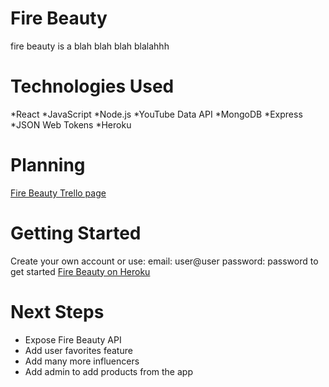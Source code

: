 # Fire Beauty
fire beauty is a blah blah blah blalahhh

<!-- ![is it fun? 1](https://i.imgur.com/ppLvH40.png)
![is it fun? 2](https://i.imgur.com/GIGeBjP.png) -->

# Technologies Used
*React
*JavaScript
*Node.js
*YouTube Data API
*MongoDB
*Express
*JSON Web Tokens
*Heroku

# Planning
[Fire Beauty Trello page](https://trello.com/b/ETxQGdNU/fire-beauty)

# Getting Started
Create your own account or use:
email: user@user
password: password
to get started
[Fire Beauty on Heroku](https://fire-beauty.herokuapp.com/)

# Next Steps
* Expose Fire Beauty API
* Add user favorites feature
* Add many more influencers
* Add admin to add products from the app
